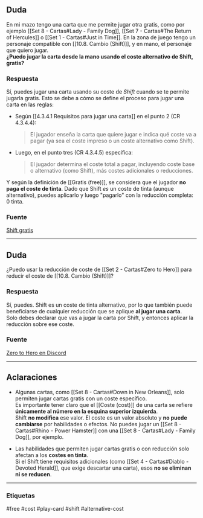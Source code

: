 ## Duda

En mi mazo tengo una carta que me permite jugar otra gratis, como por ejemplo [[Set 8 - Cartas#Lady - Family Dog]], [[Set 7 - Cartas#The Return of Hercules]] o [[Set 1 - Cartas#Just in Time]]. En la zona de juego tengo un personaje compatible con [[10.8. Cambio (Shift)]], y en mano, el personaje que quiero jugar.  
**¿Puedo jugar la carta desde la mano usando el coste alternativo de Shift, gratis?**
### Respuesta
Sí, puedes jugar una carta usando su coste de _Shift_ cuando se te permite jugarla gratis. Esto se debe a cómo se define el proceso para jugar una carta en las reglas:

- Según [[4.3.4.1 Requisitos para jugar una carta]] en el punto 2 (CR 4.3.4.4):
    
    > El jugador enseña la carta que quiere jugar e indica qué coste va a pagar (ya sea el coste impreso o un coste alternativo como Shift).
    
- Luego, en el punto tres (CR 4.3.4.5) especifica:

    > El jugador determina el coste total a pagar, incluyendo coste base o alternativo (como Shift), más costes adicionales o reducciones.
    

Y según la definición de [[Gratis (free)]], se considera que el jugador **no paga el coste de tinta**. Dado que Shift _es_ un coste de tinta (aunque alternativo), puedes aplicarlo y luego "pagarlo" con la reducción completa: 0 tinta.

### Fuente

[Shift gratis](https://discord.com/channels/1239209810654793730/1353538874386944212)

---

## Duda

¿Puedo usar la reducción de coste de [[Set 2 - Cartas#Zero to Hero]] para reducir el coste de [[10.8. Cambio (Shift)]]?

### Respuesta

Sí, puedes. Shift es un coste de tinta alternativo, por lo que también puede beneficiarse de cualquier reducción que se aplique **al jugar una carta**.  
Solo debes declarar que vas a jugar la carta por Shift, y entonces aplicar la reducción sobre ese coste.

### Fuente

[Zero to Hero en Discord](https://discord.com/channels/1239209810654793730/1396870349374754939/1396870349374754939)

---

## Aclaraciones

- Algunas cartas, como [[Set 8 - Cartas#Down in New Orleans]], solo permiten jugar cartas gratis con un coste específico.  
    Es importante tener claro que el [[Coste (cost)]] de una carta se refiere **únicamente al número en la esquina superior izquierda**.  
    Shift **no modifica** ese valor. El coste es un valor absoluto y **no puede cambiarse** por habilidades o efectos. No puedes jugar un [[Set 8 - Cartas#Rhino - Power Hamster]] con una [[Set 8 - Cartas#Lady - Family Dog]], por ejemplo.
    
- Las habilidades que permiten jugar cartas gratis o con reducción solo afectan a los **costes en tinta**.  
    Si el Shift tiene requisitos adicionales (como [[Set 4 - Cartas#Diablo - Devoted Herald]], que exige descartar una carta), esos **no se eliminan ni se reducen**.
    

---

### Etiquetas
#free #cost #play-card #shift #alternative-cost